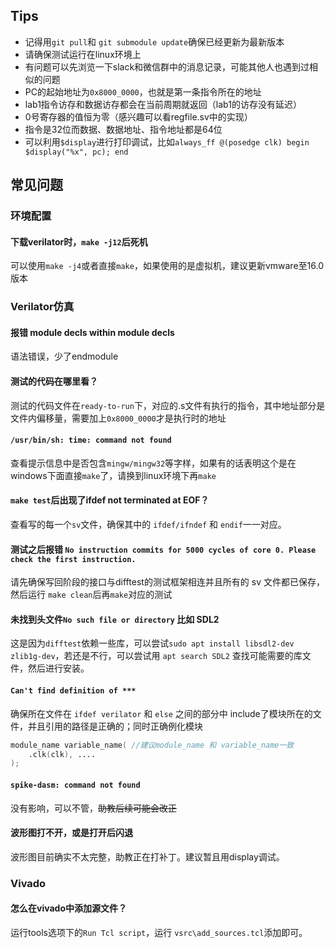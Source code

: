 ## Tips

- 记得用`git pull`和 `git submodule update`确保已经更新为最新版本
- 请确保测试运行在linux环境上
- 有问题可以先浏览一下slack和微信群中的消息记录，可能其他人也遇到过相似的问题
- PC的起始地址为`0x8000_0000`，也就是第一条指令所在的地址
- lab1指令访存和数据访存都会在当前周期就返回（lab1的访存没有延迟）
- 0号寄存器的值恒为零（感兴趣可以看regfile.sv中的实现）
- 指令是32位而数据、数据地址、指令地址都是64位
- 可以利用`$display`进行打印调试，比如`always_ff @(posedge clk) begin $display("%x", pc); end`



## 常见问题

### 环境配置

#### 下载verilator时，`make -j12`后死机

可以使用`make -j4`或者直接`make`，如果使用的是虚拟机，建议更新vmware至16.0版本



### Verilator仿真

#### 报错 module decls within module decls

语法错误，少了endmodule



#### 测试的代码在哪里看？

测试的代码文件在`ready-to-run`下，对应的.s文件有执行的指令，其中地址部分是文件内偏移量，需要加上`0x8000_0000`才是执行时的地址



#### `/usr/bin/sh: time: command not found`

查看提示信息中是否包含`mingw/mingw32`等字样，如果有的话表明这个是在windows下面直接`make`了，请换到linux环境下再`make`



#### `make test`后出现了ifdef not terminated at EOF？

查看写的每一个`sv`文件，确保其中的 `ifdef/ifndef` 和 `endif`一一对应。



#### 测试之后报错 `No instruction commits for 5000 cycles of core 0. Please check the first instruction.`

请先确保写回阶段的接口与difftest的测试框架相连并且所有的 sv 文件都已保存，然后运行 `make clean`后再`make`对应的测试



#### 未找到头文件`No such file or directory` 比如 SDL2

这是因为`difftest`依赖一些库，可以尝试`sudo apt install libsdl2-dev zlib1g-dev`，若还是不行，可以尝试用 `apt search SDL2` 查找可能需要的库文件，然后进行安装。



#### `Can't find definition of ***`  

确保所在文件在 `ifdef verilator` 和 `else` 之间的部分中 include了模块所在的文件，并且引用的路径是正确的；同时正确例化模块

```verilog
module_name variable_name( //建议module_name 和 variable_name一致
    .clk(clk), ....
);
```



#### `spike-dasm: command not found`

没有影响，可以不管，~~助教后续可能会改正~~



#### 波形图打不开，或是打开后闪退

波形图目前确实不太完整，助教正在打补丁。建议暂且用display调试。



### Vivado

#### 怎么在vivado中添加源文件？

运行tools选项下的`Run Tcl script`，运行 `vsrc\add_sources.tcl`添加即可。

